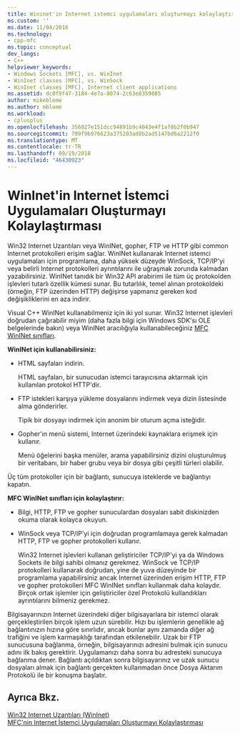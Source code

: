 ```yaml
---
title: Winınet'in Internet istemci uygulamaları oluşturmayı kolaylaştırması | Microsoft Docs
ms.custom: ''
ms.date: 11/04/2016
ms.technology:
- cpp-mfc
ms.topic: conceptual
dev_langs:
- C++
helpviewer_keywords:
- Windows Sockets [MFC], vs. WinInet
- WinInet classes [MFC], vs. WinSock
- WinInet classes [MFC], Internet client applications
ms.assetid: dc0f9f47-3184-4e7a-8074-2c63e0359885
author: mikeblome
ms.author: mblome
ms.workload:
- cplusplus
ms.openlocfilehash: 356027e151dcc94891b9c4043e4f1af8b2f0b947
ms.sourcegitcommit: 799f9b976623a375203ad8b2ad5147bd6a2212f0
ms.translationtype: MT
ms.contentlocale: tr-TR
ms.lasthandoff: 09/19/2018
ms.locfileid: "46430923"
---
```

# <a name="how-wininet-makes-it-easier-to-create-internet-client-applications"></a>WinInet'in Internet İstemci Uygulamaları Oluşturmayı Kolaylaştırması

Win32 Internet Uzantıları veya WinINet, gopher, FTP ve HTTP gibi common Internet protokolleri erişim sağlar. WinINet kullanarak Internet istemci uygulamaları için programlama, daha yüksek düzeyde WinSock, TCP/IP'yi veya belirli Internet protokolleri ayrıntılarını ile uğraşmak zorunda kalmadan yazabilirsiniz. WinINet tanıdık bir Win32 API arabirimi ile tüm üç protokolden işlevleri tutarlı özellik kümesi sunar. Bu tutarlılık, temel alınan protokoldeki (örneğin, FTP üzerinden HTTP) değişirse yapmanız gereken kod değişikliklerini en aza indirir.

Visual C++ WinINet kullanabilmeniz için iki yol sunar. Win32 Internet işlevleri doğrudan çağırabilir miyim (daha fazla bilgi için Windows SDK'sı OLE belgelerinde bakın) veya WinINet aracılığıyla kullanabileceğiniz [MFC WinINet sınıfları](../mfc/mfc-classes-for-creating-internet-client-applications.md).

**WinINet için kullanabilirsiniz:**

- HTML sayfaları indirin.

     HTML sayfaları, bir sunucudan istemci tarayıcısına aktarmak için kullanılan protokol HTTP'dir.

- FTP istekleri karşıya yükleme dosyalarını indirmek veya dizin listesinde alma gönderirler.

     Tipik bir dosyayı indirmek için anonim bir oturum açma isteğidir.

- Gopher'ın menü sistemi, Internet üzerindeki kaynaklara erişmek için kullanır.

     Menü öğelerini başka menüler, arama yapabilirsiniz dizini oluşturulmuş bir veritabanı, bir haber grubu veya bir dosya gibi çeşitli türleri olabilir.

Üç tüm protokoller için bir bağlantı, sunucuya isteklerde ve bağlantıyı kapatın.

**MFC WinINet sınıfları için kolaylaştırır:**

- Bilgi, HTTP, FTP ve gopher sunuculardan dosyaları sabit diskinizden okuma olarak kolayca okuyun.

- WinSock veya TCP/IP'yi için doğrudan programlamaya gerek kalmadan HTTP, FTP ve gopher protokolleri kullanır.

     Win32 Internet işlevleri kullanan geliştiriciler TCP/IP'yi ya da Windows Sockets ile bilgi sahibi olmanız gerekmez. WinSock ve TCP/IP protokolleri kullanarak doğrudan, yine de yuva düzeyinde bir programlama yapabilirsiniz ancak Internet üzerinden erişim HTTP, FTP ve gopher protokolleri MFC WinINet sınıfları kullanmak daha kolaydır. Birçok ortak işlemler için geliştiriciler özel Protokolü kullandıkları ayrıntılarını bilmeniz gerekmez.

Bilgisayarınızın Internet üzerindeki diğer bilgisayarlara bir istemci olarak gerçekleştirilen birçok işlem uzun sürebilir. Hızı bu işlemlerin genellikle ağ bağlantınızın hızına göre sınırlıdır, ancak bunlar aynı zamanda diğer ağ trafiğini ve işlem karmaşıklığı tarafından etkilenebilir. Uzak bir FTP sunucusuna bağlanma, örneğin, bilgisayarınızı adresini bulmak için sunucu adını ilk bakış gerektirir. Uygulamanızı daha sonra bu adresteki sunucuya bağlanma dener. Bağlantı açıldıktan sonra bilgisayarınız ve uzak sunucu dosyaları almak için bağlantı gerçekten kullanmadan önce Dosya Aktarım Protokolü ile bir konuşma başlatır.

## <a name="see-also"></a>Ayrıca Bkz.

[Win32 Internet Uzantıları (WinInet)](../mfc/win32-internet-extensions-wininet.md)<br/>
[MFC'nin Internet İstemci Uygulamaları Oluşturmayı Kolaylaştırması](../mfc/how-mfc-makes-it-easier-to-create-internet-client-applications.md)

